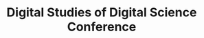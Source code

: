 ---
dateStart: 2021-03-16
dateEnd:
title: "Digital Studies of Digital Science Conference"
venue: "Université Catholique de Louvain"
organizer: 
credit: 
city: Ottignies-Louvain-la-Neuve
state:
country: Belgium
pdfLink:
venueImages:
---